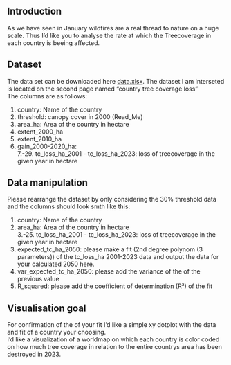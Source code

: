 ## Introduction

As we have seen in January wildfires are a real thread to nature on a
huge scale. Thus I’d like you to analyse the rate at which the
Treecoverage in each country is beeing affected.

## Dataset

The data set can be downloaded here
[data.xlsx](https://gfw2-data.s3.amazonaws.com/country-pages/country_stats/download/gfw_2023_statistics_summary_v30102024.xlsx).
The dataset I am interseted is located on the second page named “country
tree coverage loss”  
The columns are as follows:  
1. country: Name of the country  
2. threshold: canopy cover in 2000 (Read\_Me)  
3. area\_ha: Area of the country in hectare  
4. extent\_2000\_ha  
5. extent\_2010\_ha  
6. gain\_2000-2020\_ha:  
7.-29. tc\_loss\_ha\_2001 - tc\_loss\_ha\_2023: loss of treecoverage in
the given year in hectare  

## Data manipulation

Please rearrange the dataset by only considering the 30% threshold data
and the columns should look smth like this:  
1. country: Name of the country  
2. area\_ha: Area of the country in hectare  
3.-25. tc\_loss\_ha\_2001 - tc\_loss\_ha\_2023: loss of treecoverage in
the given year in hectare  
26. expected\_tc\_ha\_2050: please make a fit (2nd degree polynom (3
parameters)) of the tc\_loss\_ha 2001-2023 data and output the data for
your calculated 2050 here.  
27. var\_expected\_tc\_ha\_2050: please add the variance of the of the
previous value  
28. R\_squared: please add the coefficient of determination (R²) of the
fit  

## Visualisation goal

For confirmation of the of your fit I’d like a simple xy dotplot with
the data and fit of a country your choosing.  
I’d like a visualization of a worldmap on which each country is color
coded on how much tree coverage in relation to the entire countrys area
has been destroyed in 2023.
